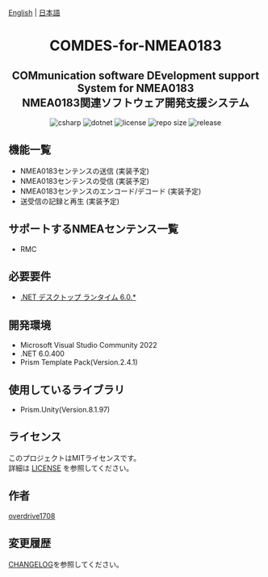 [English](README.md) | [日本語](README.ja.md)

<h1 align="center">
    COMDES-for-NMEA0183
</h1>

<h2 align="center">
    COMmunication software DEvelopment support System for NMEA0183<br>
    NMEA0183関連ソフトウェア開発支援システム
</h2>

<div align="center">
    <img alt="csharp" src="https://img.shields.io/badge/csharp-blue.svg?style=plastic&logo=csharp">
    <img alt="dotnet" src="https://img.shields.io/badge/.NET-blue.svg?style=plastic&logo=dotnet">
    <img alt="license" src="https://img.shields.io/github/license/overdrive1708/COMDES-for-NMEA0183?style=plastic">
    <img alt="repo size" src="https://img.shields.io/github/repo-size/overdrive1708/COMDES-for-NMEA0183?style=plastic&logo=github">
    <img alt="release" src="https://img.shields.io/github/release/overdrive1708/COMDES-for-NMEA0183?style=plastic&logo=github">
</div>

## 機能一覧
- NMEA0183センテンスの送信 (実装予定)
- NMEA0183センテンスの受信 (実装予定)
- NMEA0183センテンスのエンコード/デコード (実装予定)
- 送受信の記録と再生 (実装予定)

## サポートするNMEAセンテンス一覧
- RMC

## 必要要件
- [.NET デスクトップ ランタイム 6.0.*](https://dotnet.microsoft.com/ja-jp/download/dotnet/6.0)

## 開発環境
- Microsoft Visual Studio Community 2022
- .NET 6.0.400
- Prism Template Pack(Version.2.4.1)

## 使用しているライブラリ
- Prism.Unity(Version.8.1.97)

## ライセンス
このプロジェクトはMITライセンスです。  
詳細は [LICENSE](LICENSE) を参照してください。

## 作者
[overdrive1708](https://github.com/overdrive1708)

## 変更履歴
[CHANGELOG](CHANGELOG.md)を参照してください｡
